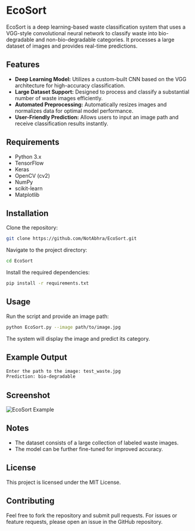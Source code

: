 # EcoSort
EcoSort is a deep learning-based waste classification system that uses a VGG-style convolutional neural network to classify waste into bio-degradable and non-bio-degradable categories. It processes a large dataset of images and provides real-time predictions.

## Features
- **Deep Learning Model:** Utilizes a custom-built CNN based on the VGG architecture for high-accuracy classification.
- **Large Dataset Support:** Designed to process and classify a substantial number of waste images efficiently.
- **Automated Preprocessing:** Automatically resizes images and normalizes data for optimal model performance.
- **User-Friendly Prediction:** Allows users to input an image path and receive classification results instantly.

## Requirements
- Python 3.x
- TensorFlow
- Keras
- OpenCV (cv2)
- NumPy
- scikit-learn
- Matplotlib

## Installation
Clone the repository:
```sh
git clone https://github.com/NotAbhra/EcoSort.git
```

Navigate to the project directory:
```sh
cd EcoSort
```

Install the required dependencies:
```sh
pip install -r requirements.txt
```

## Usage
Run the script and provide an image path:
```sh
python EcoSort.py --image path/to/image.jpg
```
The system will display the image and predict its category.

## Example Output
```sh
Enter the path to the image: test_waste.jpg
Prediction: bio-degradable
```

## Screenshot
![EcoSort Example](https://github.com/user-attachments/assets/78127b49-63f4-4b4c-907b-7abd8f243f02)

## Notes
- The dataset consists of a large collection of labeled waste images.
- The model can be further fine-tuned for improved accuracy.

## License
This project is licensed under the MIT License.

## Contributing
Feel free to fork the repository and submit pull requests. For issues or feature requests, please open an issue in the GitHub repository.

